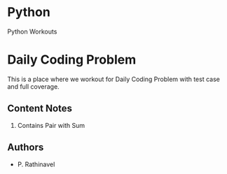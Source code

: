 # Python
Python Workouts

# Daily Coding Problem

This is a place where we workout for Daily Coding Problem with test case and full coverage.

## Content Notes

1. Contains Pair with Sum

## Authors

 - P. Rathinavel
